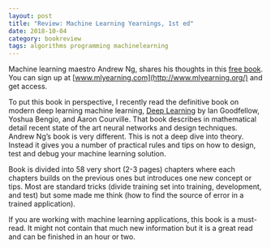 ```yaml
---
layout: post
title: "Review: Machine Learning Yearnings, 1st ed"
date: 2018-10-04
category: bookreview
tags: algorithms programming machinelearning
---
```


Machine learning maestro Andrew Ng, shares his thoughts in this [free book](http://www.mlyearning.org/).  You can sign up at [www.mlyearning.com](http://www.mlyearning.org/) and get access.

To put this book in perspective, I recently read the definitive book on modern deep learning machine learning, [Deep Learning](https://www.deeplearningbook.org/) by Ian Goodfellow, Yoshua Bengio, and Aaron Courville. That book describes in mathematical detail recent state of the art neural networks and design techniques.  Andrew Ng’s book is very different. This is not a deep dive into theory. Instead it gives you a number of practical rules and tips on how to design, test and debug your machine learning solution.

Book is divided into 58 very short (2-3 pages) chapters where each chapters builds on the previous ones but introduces one new concept or tips. Most are standard tricks (divide training set into training, development, and test) but some made me think (how to find the source of error in a trained application).

If you are working with machine learning applications, this book is a must-read. It might not contain that much new information but it is a great read and can be finished in an hour or two.
